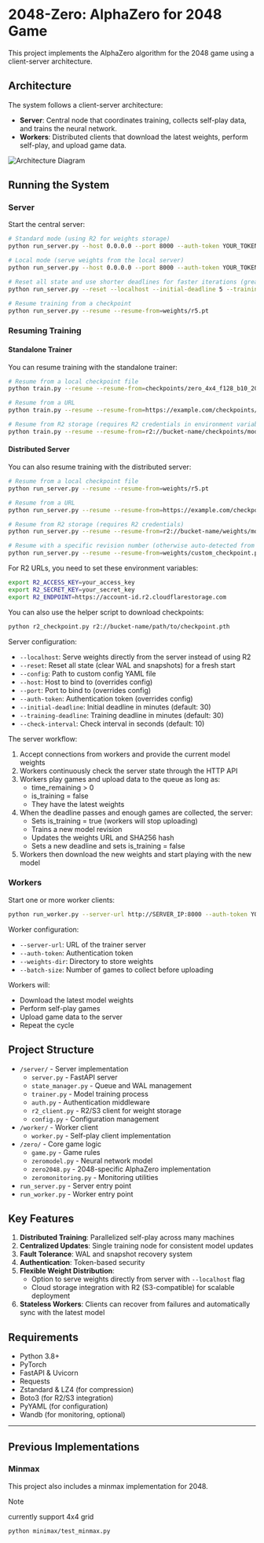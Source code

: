 # 2048-Zero: AlphaZero for 2048 Game

This project implements the AlphaZero algorithm for the 2048 game using a client-server architecture.

## Architecture

The system follows a client-server architecture:

- **Server**: Central node that coordinates training, collects self-play data, and trains the neural network.
- **Workers**: Distributed clients that download the latest weights, perform self-play, and upload game data.

![Architecture Diagram](https://mermaid.ink/img/pako:eNptkU1PwzAMhv9KlBOgdZUGHNAOcEJC4gAcQJzW1WxdP5S4YlT9760zhm47JfbjV37txInppjhL5ZQ-SQGXgOhz0B6t3cMMptrPu1Ga_I9Ytu1Ui-WNmzHEp70-m42G4OOm1uF80uf5Pf5Wt_r2kYo91uHWCMdpwh5CpzWEwrGKYwqeDGUQ9Z5ialRZHalPtHneDdS-9kGVS-NKyHlVGjJpBi8BTQC3xp_N9IUtjNj-zfS95t953QRnbzXCbfKjpHZAI-nYX0QRVgGfcZEujcXnJAYfMQnEfE-J5iIsK1Zki_maVcXyMJrn0WLJFi_seCwXMzavonQRkrPSIuvCTiNKlnYuH_K9OSXf31OdxQ?type=png)

## Running the System

### Server

Start the central server:

```bash
# Standard mode (using R2 for weights storage)
python run_server.py --host 0.0.0.0 --port 8000 --auth-token YOUR_TOKEN

# Local mode (serve weights from the local server)
python run_server.py --host 0.0.0.0 --port 8000 --auth-token YOUR_TOKEN --localhost

# Reset all state and use shorter deadlines for faster iterations (great for testing)
python run_server.py --reset --localhost --initial-deadline 5 --training-deadline 5

# Resume training from a checkpoint
python run_server.py --resume --resume-from=weights/r5.pt
```

### Resuming Training

#### Standalone Trainer

You can resume training with the standalone trainer:

```bash
# Resume from a local checkpoint file
python train.py --resume --resume-from=checkpoints/zero_4x4_f128_b10_20240507_epoch_10.pth

# Resume from a URL
python train.py --resume --resume-from=https://example.com/checkpoints/model_epoch_10.pth

# Resume from R2 storage (requires R2 credentials in environment variables)
python train.py --resume --resume-from=r2://bucket-name/checkpoints/model_epoch_10.pth
```

#### Distributed Server

You can also resume training with the distributed server:

```bash
# Resume from a local checkpoint file
python run_server.py --resume --resume-from=weights/r5.pt

# Resume from a URL
python run_server.py --resume --resume-from=https://example.com/checkpoints/model.pt

# Resume from R2 storage (requires R2 credentials)
python run_server.py --resume --resume-from=r2://bucket-name/weights/model.pt

# Resume with a specific revision number (otherwise auto-detected from filename)
python run_server.py --resume --resume-from=weights/custom_checkpoint.pt --resume-revision=10
```

For R2 URLs, you need to set these environment variables:
```bash
export R2_ACCESS_KEY=your_access_key
export R2_SECRET_KEY=your_secret_key
export R2_ENDPOINT=https://account-id.r2.cloudflarestorage.com
```

You can also use the helper script to download checkpoints:
```bash
python r2_checkpoint.py r2://bucket-name/path/to/checkpoint.pth
```

Server configuration:
- `--localhost`: Serve weights directly from the server instead of using R2
- `--reset`: Reset all state (clear WAL and snapshots) for a fresh start
- `--config`: Path to custom config YAML file
- `--host`: Host to bind to (overrides config)
- `--port`: Port to bind to (overrides config)
- `--auth-token`: Authentication token (overrides config)
- `--initial-deadline`: Initial deadline in minutes (default: 30)
- `--training-deadline`: Training deadline in minutes (default: 30)
- `--check-interval`: Check interval in seconds (default: 10)

The server workflow:
1. Accept connections from workers and provide the current model weights
2. Workers continuously check the server state through the HTTP API
3. Workers play games and upload data to the queue as long as:
   - time_remaining > 0
   - is_training = false
   - They have the latest weights
4. When the deadline passes and enough games are collected, the server:
   - Sets is_training = true (workers will stop uploading)
   - Trains a new model revision
   - Updates the weights URL and SHA256 hash
   - Sets a new deadline and sets is_training = false
5. Workers then download the new weights and start playing with the new model

### Workers

Start one or more worker clients:

```bash
python run_worker.py --server-url http://SERVER_IP:8000 --auth-token YOUR_TOKEN
```

Worker configuration:
- `--server-url`: URL of the trainer server
- `--auth-token`: Authentication token
- `--weights-dir`: Directory to store weights
- `--batch-size`: Number of games to collect before uploading

Workers will:
- Download the latest model weights
- Perform self-play games
- Upload game data to the server
- Repeat the cycle

## Project Structure

- `/server/` - Server implementation
  - `server.py` - FastAPI server
  - `state_manager.py` - Queue and WAL management
  - `trainer.py` - Model training process
  - `auth.py` - Authentication middleware
  - `r2_client.py` - R2/S3 client for weight storage
  - `config.py` - Configuration management
- `/worker/` - Worker client
  - `worker.py` - Self-play client implementation
- `/zero/` - Core game logic
  - `game.py` - Game rules
  - `zeromodel.py` - Neural network model
  - `zero2048.py` - 2048-specific AlphaZero implementation
  - `zeromonitoring.py` - Monitoring utilities
- `run_server.py` - Server entry point
- `run_worker.py` - Worker entry point

## Key Features

1. **Distributed Training**: Parallelized self-play across many machines
2. **Centralized Updates**: Single training node for consistent model updates
3. **Fault Tolerance**: WAL and snapshot recovery system
4. **Authentication**: Token-based security
5. **Flexible Weight Distribution**: 
   - Option to serve weights directly from server with `--localhost` flag
   - Cloud storage integration with R2 (S3-compatible) for scalable deployment
6. **Stateless Workers**: Clients can recover from failures and automatically sync with the latest model

## Requirements

- Python 3.8+
- PyTorch
- FastAPI & Uvicorn
- Requests
- Zstandard & LZ4 (for compression)
- Boto3 (for R2/S3 integration)
- PyYAML (for configuration)
- Wandb (for monitoring, optional)

---

## Previous Implementations

### Minmax

This project also includes a minmax implementation for 2048.

>[!NOTE]
>currently support 4x4 grid

```bash
python minimax/test_minmax.py
```